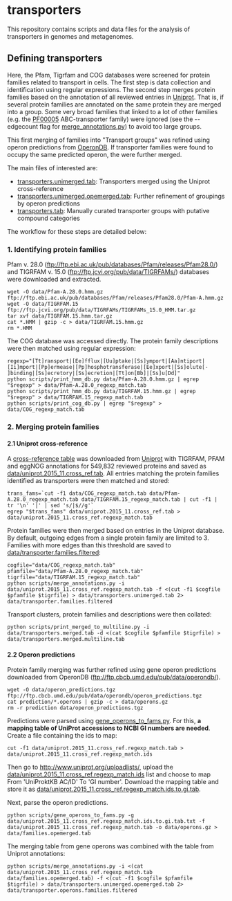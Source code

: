 # transporters
This repository contains scripts and data files for the analysis of transporters in genomes and metagenomes.

## Defining transporters
Here, the Pfam, Tigrfam and COG databases were screened for protein families related to transport in cells. 
The first step is data collection and identification using regular expressions. The second step merges protein families based on the annotation of
all reviewed entries in [Uniprot](http://www.uniprot.org). That is, if several protein families are annotated on the same protein they are merged into a group.
Some very broad families that linked to a lot of other families (e.g. the [PF00005](http://pfam.xfam.org/family/PF00005) ABC-transporter family) 
were ignored (see the --edgecount flag for [merge_annotations.py](scripts/merge_annotations.py)) to avoid too large groups.

This first merging of families into "Transport groups" was refined using operon predictions from [OperonDB](http://operondb.cbcb.umd.edu/cgi-bin/operondb/operons.cgi).
If transporter families were found to occupy the same predicted operon, the were further merged.

The main files of interested are:
* [transporters.unimerged.tab](data/transporters.unimerged.tab): Transporters merged using the Uniprot cross-reference
* [transporters.unimerged.opemerged.tab](data/transporters.unimerged.opemerged.tab): Further refinement of groupings by operon predictions
* [transporters.tab](data/transporters.tab): Manually curated transporter groups with putative compound categories

The workflow for these steps are detailed below:

### 1. Identifying protein families
Pfam v. 28.0 (ftp://ftp.ebi.ac.uk/pub/databases/Pfam/releases/Pfam28.0/) and TIGRFAM v. 15.0 (ftp://ftp.jcvi.org/pub/data/TIGRFAMs/)
databases were downloaded and extracted. 

    wget -O data/Pfam-A.28.0.hmm.gz ftp://ftp.ebi.ac.uk/pub/databases/Pfam/releases/Pfam28.0/Pfam-A.hmm.gz
    wget -O data/TIGRFAM.15 ftp://ftp.jcvi.org/pub/data/TIGRFAMs/TIGRFAMs_15.0_HMM.tar.gz
    tar xvf data/TIGRFAM.15.hmm.tar.gz
    cat *.HMM | gzip -c > data/TIGRFAM.15.hmm.gz
    rm *.HMM

The COG database was accessed directly. The protein family descriptions were then matched using regular expression:

    regexp="[Tt]ransport|[Ee]fflux|[Uu]ptake|[Ss]ymport|[Aa]ntiport|[Ii]mport|[Pp]ermease|[Pp]hosphotransferase|[Ee]xport|[Ss]olute[- ]binding|[Ss]ecretory|[Ss]ecretion|[Tt]on[Bb]|[Ss]u[Dd]"
    python scripts/print_hmm_db.py data/Pfam-A.28.0.hmm.gz | egrep "$regexp" > data/Pfam-A.28.0_regexp_match.tab
    python scripts/print_hmm_db.py data/TIGRFAM.15.hmm.gz | egrep "$regexp" > data/TIGRFAM.15_regexp_match.tab
    python scripts/print_cog_db.py | egrep "$regexp" > data/COG_regexp_match.tab


### 2. Merging protein families
#### 2.1 Uniprot cross-reference
A [cross-reference table](http://www.uniprot.org/uniprot/?query=*&fil=reviewed%3Ayes) was downloaded from [Uniprot](http://www.uniprot.org/uniprot/?query=*&fil=reviewed%3Ayes) with TIGRFAM, PFAM and eggNOG annotations 
for 549,832 reviewed proteins and saved as [data/uniprot.2015_11.cross_ref.tab](data/uniprot.2015_11.cross_ref.tab). All entries matching the protein families
identified as transporters were then matched and stored:

    trans_fams=`cut -f1 data/COG_regexp_match.tab data/Pfam-A.28.0_regexp_match.tab data/TIGRFAM.15_regexp_match.tab | cut -f1 | tr '\n' '|' | sed 's/|$//g'`
    egrep "$trans_fams" data/uniprot.2015_11.cross_ref.tab > data/uniprot.2015_11.cross_ref.regexp_match.tab

Protein families were then merged based on entries in the Uniprot database. By default, outgoing edges from a single protein family are limited to 3.
Families with more edges than this threshold are saved to [data/transporter.families.filtered](data/transporter.families.filtered):
    
    cogfile="data/COG_regexp_match.tab"
    pfamfile="data/Pfam-A.28.0_regexp_match.tab"
    tigrfile="data/TIGRFAM.15_regexp_match.tab"
    python scripts/merge_annotations.py -i data/uniprot.2015_11.cross_ref.regexp_match.tab -f <(cut -f1 $cogfile $pfamfile $tigrfile) > data/transporters.unimerged.tab 2> data/transporter.families.filtered

Transport clusters, protein families and descriptions were then collated:

    python scripts/print_merged_to_multiline.py -i data/transporters.merged.tab -d <(cat $cogfile $pfamfile $tigrfile) > data/transporters.merged.multiline.tab

#### 2.2 Operon predictions
Protein family merging was further refined using gene operon predictions downloaded from OperonDB (ftp://ftp.cbcb.umd.edu/pub/data/operondb/).

    wget -O data/operon_predictions.tgz ftp://ftp.cbcb.umd.edu/pub/data/operondb/operon_predictions.tgz
    cat prediction/*.operons | gzip -c > data/operons.gz
    rm -r prediction data/operon_predictions.tgz

Predictions were parsed using [gene_operons_to_fams.py](scripts/gene_operons_to_fams.py). 
For this, **a mapping table of UniProt accessions to NCBI GI numbers are needed**. Create a file containing the ids to map:

    cut -f1 data/uniprot.2015_11.cross_ref.regexp_match.tab > data/uniprot.2015_11.cross_ref.regexp_match.ids

Then go to http://www.uniprot.org/uploadlists/, upload the [data/uniprot.2015_11.cross_ref.regexp_match.ids](data/uniprot.2015_11.cross_ref.regexp_match.ids) list and choose to map From 'UniProktKB AC/ID' To 'GI number'. Download the mapping table and store
it as [data/uniprot.2015_11.cross_ref.regexp_match.ids.to.gi.tab](data/uniprot.2015_11.cross_ref.regexp_match.ids.to.gi.tab).

Next, parse the operon predictions.

    python scripts/gene_operons_to_fams.py -g data/uniprot.2015_11.cross_ref.regexp_match.ids.to.gi.tab.txt -f data/uniprot.2015_11.cross_ref.regexp_match.tab -o data/operons.gz > data/families.opemerged.tab

The merging table from gene operons was combined with the table from Uniprot annotations:

    python scripts/merge_annotations.py -i <(cat data/uniprot.2015_11.cross_ref.regexp_match.tab data/families.opemerged.tab) -f <(cut -f1 $cogfile $pfamfile $tigrfile) > data/transporters.unimerged.opemerged.tab 2> data/transporter.operons.families.filtered
